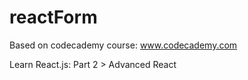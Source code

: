 # reactForm

Based on codecademy course: www.codecademy.com

Learn React.js: Part 2 > Advanced React
